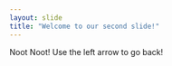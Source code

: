 ```yaml
---
layout: slide
title: "Welcome to our second slide!"
---
```

Noot Noot!
Use the left arrow to go back!
